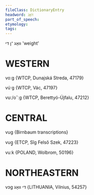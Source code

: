 ```yaml
---
fileClass: DictionaryEntry
headword: וואָג
part_of_speech: 
etymology: 
tags: 
---
```

וואָג
־ן
די
'weight'

WESTERN
========

voːg {WTCP, Dunajská Streda, 47179}

vúˑg {WTCP, Vác, 47197}

vʊː/oˆːg {WTCP, Berettyó-Újfalu, 47212}

CENTRAL
========

vug {Birnbaum transcriptions}

vug̥ {ETCP, Sîg Felső Szek, 47223}

vuːk {POLAND, Wolbrom, 50196}

NORTHEASTERN
==============

vɔg די וואָג {LITHUANIA, Vilnius, 54257}
